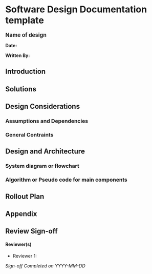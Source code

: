 # Software Design Documentation template

<span style="font-size:larger;"><b>Name of design</b></span>
<!-- Note you can add this to an issue or pull request in github. That is the normal usage of this template. -->

**Date:**

**Written By:**

## Introduction
<!--What is the goal of the software? What is the problem statement

If there are any specification documents, link them in Appendix.-->

## Solutions
<!--Section should include alternative implementations/solutions

Is it feasible? How much effort does it need for each approach? Pros/cons of each approach.

Document alternatives, why you made the decision and how it will affect the team and project.-->

## Design Considerations
<!--Describe the issues that need to be addressed before creating a design solution.-->

### Assumptions and Dependencies
<!--Describe any assumptions that may be wrong or any dependencies on other things-->

### General Contraints
<!--Describe any constraints that could have an impact on the design of the software.-->

## Design and Architecture

### System diagram or flowchart
<!--Interaction diagram of various inputs, outputs, sub systems and dependencies.-->

### Algorithm or Pseudo code for main components
<!--Describe your logic in this section-->

## Rollout Plan
<!--Define the roll-out phases and tests you plan to do-->

## Appendix
<!--References, links to additional documentation-->

## Review Sign-off
#### Reviewer(s)
- Reviewer 1: 

*Sign-off Completed on YYYY-MM-DD*
